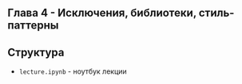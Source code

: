 ## Глава 4 - Исключения, библиотеки, стиль-паттерны 
## Структура
- `lecture.ipynb` - ноутбук лекции
